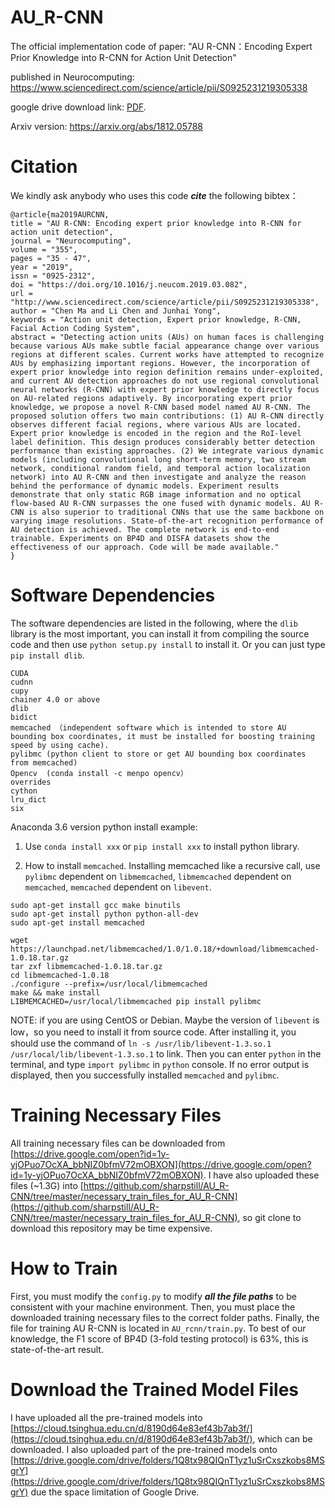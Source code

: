 # AU_R-CNN
The official implementation code of paper: "AU R-CNN：Encoding Expert Prior Knowledge into R-CNN for Action Unit Detection"

published in Neurocomputing: <https://www.sciencedirect.com/science/article/pii/S0925231219305338>

google drive download link: [PDF](https://drive.google.com/file/d/12JM9e-7yn18xMKXVrGZ_IH35yAe7aTvo/view?usp=sharing). 

Arxiv version: <https://arxiv.org/abs/1812.05788>

# Citation

We kindly ask anybody who uses this code ***cite*** the following bibtex：

```
@article{ma2019AURCNN,
title = "AU R-CNN: Encoding expert prior knowledge into R-CNN for action unit detection",
journal = "Neurocomputing",
volume = "355",
pages = "35 - 47",
year = "2019",
issn = "0925-2312",
doi = "https://doi.org/10.1016/j.neucom.2019.03.082",
url = "http://www.sciencedirect.com/science/article/pii/S0925231219305338",
author = "Chen Ma and Li Chen and Junhai Yong",
keywords = "Action unit detection, Expert prior knowledge, R-CNN, Facial Action Coding System",
abstract = "Detecting action units (AUs) on human faces is challenging because various AUs make subtle facial appearance change over various regions at different scales. Current works have attempted to recognize AUs by emphasizing important regions. However, the incorporation of expert prior knowledge into region definition remains under-exploited, and current AU detection approaches do not use regional convolutional neural networks (R-CNN) with expert prior knowledge to directly focus on AU-related regions adaptively. By incorporating expert prior knowledge, we propose a novel R-CNN based model named AU R-CNN. The proposed solution offers two main contributions: (1) AU R-CNN directly observes different facial regions, where various AUs are located. Expert prior knowledge is encoded in the region and the RoI-level label definition. This design produces considerably better detection performance than existing approaches. (2) We integrate various dynamic models (including convolutional long short-term memory, two stream network, conditional random field, and temporal action localization network) into AU R-CNN and then investigate and analyze the reason behind the performance of dynamic models. Experiment results demonstrate that only static RGB image information and no optical flow-based AU R-CNN surpasses the one fused with dynamic models. AU R-CNN is also superior to traditional CNNs that use the same backbone on varying image resolutions. State-of-the-art recognition performance of AU detection is achieved. The complete network is end-to-end trainable. Experiments on BP4D and DISFA datasets show the effectiveness of our approach. Code will be made available."
}
```

# Software Dependencies

The software dependencies are listed in the following, where the `dlib` library is the most important, you can install it from compiling the source code and then use `python setup.py install` to install it. Or you can just type `pip install dlib`.

```
CUDA
cudnn
cupy
chainer 4.0 or above
dlib
bidict
memcached （independent software which is intended to store AU bounding box coordinates, it must be installed for boosting training speed by using cache). 
pylibmc (python client to store or get AU bounding box coordinates from memcached)
Opencv  (conda install -c menpo opencv）
overrides
cython
lru_dict
six
```

Anaconda 3.6 version python install example:

1. Use `conda install xxx` or `pip install xxx` to install python library.

2. How to install `memcached`. Installing memcached like a recursive call, use `pylibmc` dependent on `libmemcached`, `libmemcached` dependent on `memcached`, `memcached` dependent on `libevent`.

```
sudo apt-get install gcc make binutils
sudo apt-get install python python-all-dev
sudo apt-get install memcached

wget https://launchpad.net/libmemcached/1.0/1.0.18/+download/libmemcached-1.0.18.tar.gz
tar zxf libmemcached-1.0.18.tar.gz
cd libmemcached-1.0.18
./configure --prefix=/usr/local/libmemcached
make && make install
LIBMEMCACHED=/usr/local/libmemcached pip install pylibmc
```

NOTE: if you are using CentOS or Debian. Maybe the version of `libevent` is low，so you need to install it from source code. After installing it, you should use the command of `ln -s /usr/lib/libevent-1.3.so.1 /usr/local/lib/libevent-1.3.so.1` to link. Then you can enter `python` in the terminal, and type `import pylibmc` in `python` console. If no error output is displayed, then you successfully installed `memcached` and `pylibmc`.

# Training Necessary Files

All training necessary files can be downloaded from [https://drive.google.com/open?id=1y-yjOPuo7OcXA_bbNIZ0bfmV72mOBXON](https://drive.google.com/open?id=1y-yjOPuo7OcXA_bbNIZ0bfmV72mOBXON). I have also uploaded these files (~1.3G) into [https://github.com/sharpstill/AU_R-CNN/tree/master/necessary_train_files_for_AU_R-CNN](https://github.com/sharpstill/AU_R-CNN/tree/master/necessary_train_files_for_AU_R-CNN), so git clone to download this repository may be time expensive.

# How to Train

First, you must modify the `config.py` to modify ***all the file paths*** to be consistent with your machine environment. Then, you must place the downloaded training necessary files to the correct folder paths. Finally, the file for training AU R-CNN is located in `AU_rcnn/train.py`. To best of our knowledge, the F1 score of BP4D (3-fold testing protocol) is 63%, this is state-of-the-art result. 

# Download the Trained Model Files

I have uploaded all the pre-trained models into [https://cloud.tsinghua.edu.cn/d/8190d64e83ef43b7ab3f/](https://cloud.tsinghua.edu.cn/d/8190d64e83ef43b7ab3f/), which can be downloaded. I also uploaded part of the pre-trained models onto [https://drive.google.com/drive/folders/1Q8tx98QIQnT1yz1uSrCxszkobs8MSgrY](https://drive.google.com/drive/folders/1Q8tx98QIQnT1yz1uSrCxszkobs8MSgrY) due the space limitation of Google Drive.



